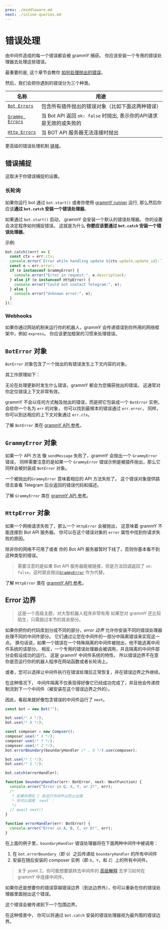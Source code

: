 ```yaml
---
prev: ./middleware.md
next: ./inline-queries.md
---
```


# 错误处理

由中间件造成的每一个错误都会被 grammY 捕获。
你应该安装一个专用的错误处理器去处理这些错误。

最重要的是, 这个章节会教你 [如何处理抛出的错误](#错误捕捉)。

然后，我们会把你遇到的错误分为三个种类。

| 名称                                 | 用途                                              |
| ---------------------------------- | ----------------------------------------------- |
| [`Bot Errors`](#boterror-对象)       | 包含所有插件抛出的错误对象（比如下面这两种错误）                        |
| [`Grammy Errors`](#grammyerror-对象) | 当 Bot API 返回 `ok: false` 时抛出, 表示你的API请求是无效的或失败的 |
| [`Http Errors`](#httperror-对象)     | 当 BOT API 服务器无法连接时抛出                            |

更高级的错误处理机制 [链接](#error-边界)。

## 错误捕捉

这取决于你错误捕捉的设置。

### 长轮询

如果你运行 bot 通过 `bot.start()` 或者你使用 [grammY runner](/zh/plugins/runner.md) 运行, 那么然后你应该**通过 `bot.catch` 安装一个错误处理器**。

如果通过 `bot.start()` 启动， grammY 会安装一个默认的错误处理器。
你的设置会决定程序如何捕捉错误。
这就是为什么 **你要应该要通过 `bot.catch` 安装一个错误处理器**。

示例:

```ts
bot.catch((err) => {
  const ctx = err.ctx;
  console.error(`Error while handling update ${ctx.update.update_id}:`);
  const e = err.error;
  if (e instanceof GrammyError) {
    console.error("Error in request:", e.description);
  } else if (e instanceof HttpError) {
    console.error("Could not contact Telegram:", e);
  } else {
    console.error("Unknown error:", e);
  }
});
```

### Webhooks

如果你通过网站机制来运行你的机器人，grammY 会传递错误到你所用的网络框架中，例如 `express`。
你应该更加框架的习惯来处理错误。

## `BotError` 对象

`BotError` 对象包含了一个抛出的有错误发生上下文内容的对象。

其工作原理如下：

无论在处理更新时发生什么错误，grammY 都会为您捕获抛出的错误。
这通常对你定位错误上下文非常有效。

grammY 不会以任何方式触及抛出的错误，而是把它包装成一个 `BotError` 实例，
会给你一个名为 `err` 的对象， 你可以找到最根本的错误通过 `err.error`，
同样，你可以到达相应的上下文对象通过 `err.ctx`。

了解 `BotError` 类在 [grammY API 参考](https://doc.deno.land/https/deno.land/x/grammy/mod.ts#BotError)。

## `GrammyError` 对象

如果一个 API 方法 像 `sendMessage` 失败了，grammY 会抛出一个 `GrammyError` 错误，
同样需要注意的是如果一个 `GrammyError` 错误示例是被插件抛出，那么它同样会被封装成 `BotError` 对象。

一个被抛出的`GrammyError` 意味着相应的 API 方法失败了。
这个错误对象提供路径去查看 Telegram 后台返回的错误代码和描述。

了解 `GrammyError` 类在 [grammY API 参考](https://doc.deno.land/https/deno.land/x/grammy/mod.ts#GrammyError)。

## `HttpError` 对象

如果一个网络请求失败了，那么一个 `HttpError` 会被抛出，
这意味着 grammY 不能连接到 Bot API 服务器。
你可以在这个错误对象的 `error` 属性中找到你请求失败的原因。

除非你的网络不可用了或者 你的 Bot API 服务器暂时下线了，否则你基本看不到这种类型的错误。

> 需要注意的是如果 Bot API 服务器能被链接，但是方法回调返回了 `ok: false`，这时就会抛出[`GrammyError`](/zh/guide/errors.md#GrammyError对象) 作为代替。

了解 `HttpError` 类在 [grammY API 参考](https://doc.deno.land/https/deno.land/x/grammy/mod.ts#HttpError)。

## Error 边界

> 这是一个高级主题，对大型机器人程序非常有用
> 如果您对 grammY 还比较陌生，只需跳过本节的其余部分。

如果你把你的代码库划分成不同的部分，_error 边界_ 允许你安装不同的错误处理器处理不同的中间件部分。
它们通过让您在中间件的一部分中隔离错误来实现这一点。
换句话说，如果一个错误在一个特殊隔离的中间件被抛出，他不能逃离中间件系统的该部分。
相反，一个专用的错误处理器会被调用，并且隔离的中间件部分会假设成功的运行。
这是 grammY 中间件系统的特性， 所以错误边界不在意你是否运行你的机器人程序在网站函数或者长轮询上。

或者，您可以选择让中间件执行在错误处理后正常恢复，并在错误边界之外继续。

在这种情况下， 中间件隔离不仅表现得好像它已经成功完成了，并且他会传递控制流到下一个中间件（被安装在这个错误边界之外的）。

因此，看起来就好像包含错误的中间件运行了 `next`。

```ts
const bot = new Bot("");

bot.use(/* A */);
bot.use(/* B */);

const composer = new Compser();
composer.use(/* X */);
composer.use(/* Y */);
composer.use(/* Z */);
bot.errorBoundary(boundaryHandler /* , Q */).use(composer);

bot.use(/* C */);
bot.use(/* D */);

bot.catch(errorHandler);

function boundaryHandler(err: BotError, next: NextFunction) {
  console.error("Error in Q, X, Y, or Z!", err);
  /*
   * 如果你想在 C 处运行中间件以防止出错
   * 你可以调用 `next`：
   */
  // await next()
}

function errorHandler(err: BotError) {
  console.error("Error in A, B, C, or D!", err);
}
```

在上面的例子里，`boundaryHandler` 错误处理器将在下面两种中间件中被调用：

1. 在 `bot.errorBoundary`（即 `Q`）之后传递给 `boundaryHandler` 的所有中间件
2. 安装在随后安装的 composer 实例（即 `X`，`Y`，和 `Z`）上的所有中间件。

> 关于 point 2，你可能想要跳转去中间件的 [高级解释](/zh/advanced/middleware.md) 去学习如何在 grammY 中连接中间件。

如果你还是想要你的错误穿越错误边界（到达边界外），你可以重新在你的错误处理器里面抛出这个错误。

这个错误会被传递到下一个包围边界。

在这种情景中， 你可以将通过 `bot.catch` 安装的错误处理器视为最外围的错误边界。
